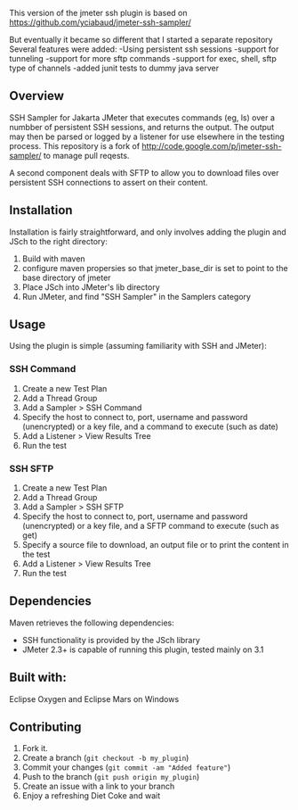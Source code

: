  

This version of the jmeter ssh plugin is based on https://github.com/yciabaud/jmeter-ssh-sampler/

But eventually it became so different that I started a separate repository
Several features were added:
-Using persistent ssh sessions
-support for tunneling
-support for more sftp commands
-support for exec, shell, sftp type of channels
-added junit tests to dummy java server

Overview
------------

SSH Sampler for Jakarta JMeter that executes commands (eg, ls) over a numbber of persistent SSH sessions, and returns the output.
The output may then be parsed or logged by a listener for use elsewhere in the testing process.
This repository is a fork of http://code.google.com/p/jmeter-ssh-sampler/ to manage pull reqests.

A second component deals with SFTP to allow you to download files over persistent SSH connections to assert on their content.

Installation
------------

Installation is fairly straightforward, and only involves adding the plugin and JSch to the right directory:

1. Build with maven
2. configure maven propersies so that jmeter_base_dir is set to point to the base directory of jmeter
3. Place JSch into JMeter's lib directory
4. Run JMeter, and find "SSH Sampler" in the Samplers category

Usage
------------

Using the plugin is simple (assuming familiarity with SSH and JMeter):

### SSH Command

1. Create a new Test Plan
2. Add a Thread Group
3. Add a Sampler > SSH Command
4. Specify the host to connect to, port, username and password (unencrypted) or a key file, and a command to execute (such as date)
5. Add a Listener > View Results Tree
6. Run the test


### SSH SFTP

1. Create a new Test Plan
2. Add a Thread Group
3. Add a Sampler > SSH SFTP
4. Specify the host to connect to, port, username and password (unencrypted) or a key file, and a SFTP command to execute (such as get)
5. Specify a source file to download, an output file or to print the content in the test
5. Add a Listener > View Results Tree
6. Run the test

Dependencies
------------

Maven retrieves the following dependencies:

* SSH functionality is provided by the JSch library
* JMeter 2.3+ is capable of running this plugin, tested mainly on 3.1

Built with:
-----------
Eclipse Oxygen and Eclipse Mars on Windows

Contributing
------------

1. Fork it.
2. Create a branch (`git checkout -b my_plugin`)
3. Commit your changes (`git commit -am "Added feature"`)
4. Push to the branch (`git push origin my_plugin`)
5. Create an issue with a link to your branch
6. Enjoy a refreshing Diet Coke and wait
